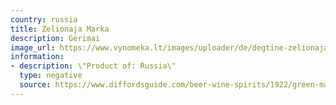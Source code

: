 ```yaml
---
country: russia
title: Zelionaja Marka
description: Gėrimai
image_url: https://www.vynomeka.lt/images/uploader/de/degtine-zelionaja-marka-07-l-1.jpg
information:
- description: \"Product of: Russia\"
  type: negative
  source: https://www.diffordsguide.com/beer-wine-spirits/1922/green-mark-zelyonaya-marka-vodka
---
```

